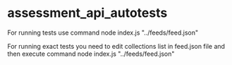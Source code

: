 # assessment_api_autotests
For running tests use command
node index.js  "../feeds/feed.json"

For running exact tests you need to edit collections list in feed.json file and then execute command
node index.js  "../feeds/feed.json"
